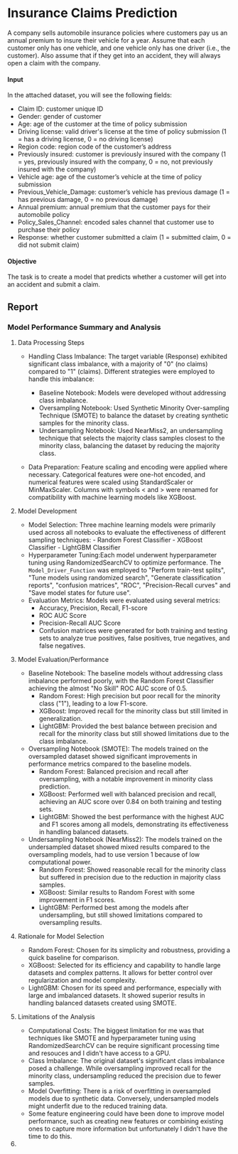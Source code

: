 # Insurance Claims Prediction

A company sells automobile insurance policies where customers pay us an annual premium to insure their vehicle for a year. Assume that each customer only has one vehicle, and one vehicle only has one driver (i.e., the customer). Also assume that if they get into an accident, they will always open a claim with the company.

#### Input
In the attached dataset, you will see the following fields:
-	Claim ID: customer unique ID
-	Gender: gender of customer
-	Age: age of the customer at the time of policy submission
-	Driving license: valid driver's license at the time of policy submission (1 = has a driving license, 0 = no driving license)
-	Region code: region code of the customer’s address
-	Previously insured: customer is previously insured with the company (1 = yes, previously insured with the company, 0 = no, not previously insured with the company)
-	Vehicle age: age of the customer’s vehicle at the time of policy submission
-	Previous_Vehicle_Damage: customer’s vehicle has previous damage (1 = has previous damage, 0 = no previous damage)
-	Annual premium: annual premium that the customer pays for their automobile policy
-	Policy_Sales_Channel: encoded sales channel that customer use to purchase their policy
-	Response: whether customer submitted a claim (1 = submitted claim, 0 = did not submit claim)

#### Objective
The task is to create a model that predicts whether a customer will get into an accident and submit a claim.


## Report

### Model Performance Summary and Analysis

1. Data Processing Steps
   - Handling Class Imbalance: The target variable (Response) exhibited significant class imbalance, with a majority of "0" (no claims)   compared to "1" (claims). Different strategies were employed to handle this imbalance:

        - Baseline Notebook: Models were developed without addressing class imbalance.
        - Oversampling Notebook: Used Synthetic Minority Over-sampling Technique (SMOTE) to balance the dataset by creating synthetic samples for the minority class.
        - Undersampling Notebook: Used NearMiss2, an undersampling technique that selects the majority class samples closest to the minority class, balancing the dataset by reducing the majority class.

    - Data Preparation: Feature scaling and encoding were applied where necessary. Categorical features were one-hot encoded, and numerical features were scaled using StandardScaler or MinMaxScaler. Columns with symbols < and > were renamed for compatibility with machine learning models like XGBoost.

2. Model Development
   - Model Selection: Three machine learning models were primarily used across all notebooks to evaluate the effectiveness of different sampling techniques:
          - Random Forest Classifier
          - XGBoost Classifier
          - LightGBM Classifier
   - Hyperparameter Tuning:Each model underwent hyperparameter tuning using RandomizedSearchCV to optimize performance. The `Model_Driver_Function` was employed to "Perform train-test splits", "Tune models using randomized search", "Generate classification reports", "confusion matrices", "ROC", "Precision-Recall curves" and "Save model states for future use".
   - Evaluation Metrics: Models were evaluated using several metrics:
        - Accuracy, Precision, Recall, F1-score
        - ROC AUC Score
        - Precision-Recall AUC Score
        - Confusion matrices were generated for both training and testing sets to analyze true positives, false positives, true negatives, and false negatives. 

3. Model Evaluation/Performance
    - Baseline Notebook: The baseline models without addressing class imbalance performed poorly, with the Random Forest Classifier achieving the almost "No Skill" ROC AUC score of 0.5.
        - Random Forest: High precision but poor recall for the minority class ("1"), leading to a low F1-score.
        - XGBoost: Improved recall for the minority class but still limited in generalization.
        - LightGBM: Provided the best balance between precision and recall for the minority class but still showed limitations due to the class imbalance. 
    - Oversampling Notebook (SMOTE): The models trained on the oversampled dataset showed significant improvements in performance metrics compared to the baseline models.
        - Random Forest: Balanced precision and recall after oversampling, with a notable improvement in minority class prediction.
        - XGBoost: Performed well with balanced precision and recall, achieving an AUC score over 0.84 on both training and testing sets.
        - LightGBM: Showed the best performance with the highest AUC and F1 scores among all models, demonstrating its effectiveness in handling balanced datasets.
    - Undersampling Notebook (NearMiss2): The models trained on the undersampled dataset showed mixed results compared to the oversampling models, had to use version 1 because of low computational power.
        - Random Forest: Showed reasonable recall for the minority class but suffered in precision due to the reduction in majority class samples.
        - XGBoost: Similar results to Random Forest with some improvement in F1 scores.
        - LightGBM: Performed best among the models after undersampling, but still showed limitations compared to oversampling results.

4. Rationale for Model Selection
   - Random Forest: Chosen for its simplicity and robustness, providing a quick baseline for comparison.
    - XGBoost: Selected for its efficiency and capability to handle large datasets and complex patterns. It allows for better control over regularization and model complexity.
    - LightGBM: Chosen for its speed and performance, especially with large and imbalanced datasets. It showed superior results in handling balanced datasets created using SMOTE.
  
5. Limitations of the Analysis
   - Computational Costs: The biggest limitation for me was that techniques like SMOTE and hyperparameter tuning using RandomizedSearchCV can be require significant processing time and resouces and I didn't have access to a GPU.
   - Class Imbalance: The original dataset's significant class imbalance posed a challenge. While oversampling improved recall for the minority class, undersampling reduced the precision due to fewer samples.
   - Model Overfitting: There is a risk of overfitting in oversampled models due to synthetic data. Conversely, undersampled models might underfit due to the reduced training data.
   - Some feature engineering could have been done to improve model performance, such as creating new features or combining existing ones to capture more information but unfortunately I didn't have the time to do this. 

6. 
